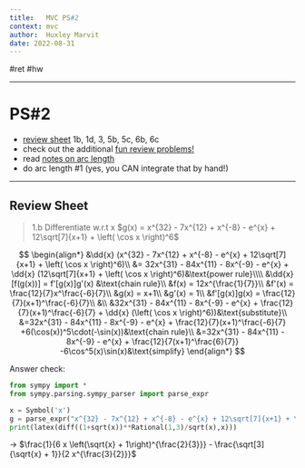 ```yaml
---
title:   MVC PS#2
context: mvc
author:  Huxley Marvit
date: 2022-08-31
---
```


#ret  #hw 
$\newcommand{\dd}[2][]{\frac{d#1}{d#2}}$
***

# PS#2

- [review sheet](https://www.overleaf.com/project/6126e06c5485f02584d35c7b) 1b, 1d, 3, 5b, 5c, 6b, 6c
- check out the additional [fun review problems!](https://nuevaschool.instructure.com/courses/4424/files/506275?wrap=1)
- read [notes on arc length](https://www.overleaf.com/project/60f50ba561888612164e14b3)
- do arc length #1 (yes, you CAN integrate that by hand!)

***

## Review Sheet
> 1.b Differentiate w.r.t x $g(x) = x^{32} - 7x^{12} + x^{-8} - e^{x} + 12\sqrt[7]{x+1} + \left( \cos x \right)^6$

 $$
\begin{align*}
	&\dd{x} (x^{32} - 7x^{12} + x^{-8} - e^{x} + 12\sqrt[7]{x+1} + \left( \cos x \right)^6)\\
&= 32x^{31} - 84x^{11} - 8x^{-9} - e^{x} + \dd{x} (12\sqrt[7]{x+1} + \left( \cos x \right)^6)&\text{power rule}\\\\
&\dd{x} [f(g(x))] = f'[g(x)]g'(x) &\text{chain rule}\\
&f(x) = 12x^{\frac{1}{7}}\\ 
&f'(x) = \frac{12}{7}x^\frac{-6}{7}\\
&g(x) = x+1\\
&g'(x) = 1\\
&f'[g(x)]g(x) = \frac{12}{7}(x+1)^\frac{-6}{7}\\
&\\
&32x^{31} - 84x^{11} - 8x^{-9} - e^{x} + \frac{12}{7}(x+1)^\frac{-6}{7} + \dd{x} (\left( \cos x \right)^6))&\text{substitute}\\
&=32x^{31} - 84x^{11} - 8x^{-9} - e^{x} + \frac{12}{7}(x+1)^\frac{-6}{7} +6(\cos(x))^5\cdot(-\sin(x))&\text{chain rule}\\
&=32x^{31} - 84x^{11} - 8x^{-9} - e^{x} + \frac{12}{7(x+1)^\frac{6}{7}} -6\cos^5(x)\sin(x)&\text{simplify}
\end{align*}
$$

Answer check:
```python
from sympy import *
from sympy.parsing.sympy_parser import parse_expr

x = Symbol('x')
g = parse_expr("x^{32} - 7x^{12} + x^{-8} - e^{x} + 12\sqrt[7]{x+1} + \left( \cos x \right)^6")
print(latex(diff((1+sqrt(x))**Rational(1,3)/sqrt(x),x)))
```
→ $\frac{1}{6 x \left(\sqrt{x} + 1\right)^{\frac{2}{3}}} - \frac{\sqrt[3]{\sqrt{x} + 1}}{2 x^{\frac{3}{2}}}$
